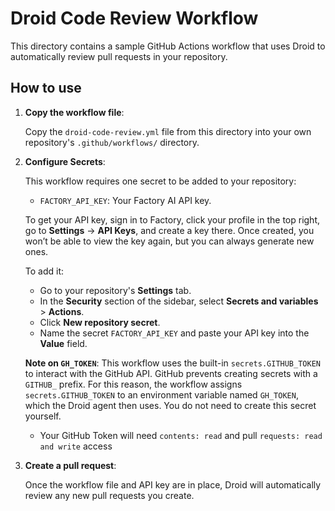 # Droid Code Review Workflow

This directory contains a sample GitHub Actions workflow that uses Droid to automatically review pull requests in your repository.

## How to use

1.  **Copy the workflow file**:

    Copy the `droid-code-review.yml` file from this directory into your own repository's `.github/workflows/` directory.

2.  **Configure Secrets**:

    This workflow requires one secret to be added to your repository:

    *   `FACTORY_API_KEY`: Your Factory AI API key.

    To get your API key, sign in to Factory, click your profile in the top right, go to **Settings** → **API Keys**, and create a key there. Once created, you won’t be able to view the key again, but you can always generate new ones.

    To add it:

    *   Go to your repository's **Settings** tab.
    *   In the **Security** section of the sidebar, select **Secrets and variables** > **Actions**.
    *   Click **New repository secret**.
    *   Name the secret `FACTORY_API_KEY` and paste your API key into the **Value** field.

    **Note on `GH_TOKEN`**: This workflow uses the built-in `secrets.GITHUB_TOKEN` to interact with the GitHub API. GitHub prevents creating secrets with a `GITHUB_` prefix. For this reason, the workflow assigns `secrets.GITHUB_TOKEN` to an environment variable named `GH_TOKEN`, which the Droid agent then uses. You do not need to create this secret yourself.
    *   Your GitHub Token will need `contents: read` and pull `requests: read and write` access

4.  **Create a pull request**:

    Once the workflow file and API key are in place, Droid will automatically review any new pull requests you create.
